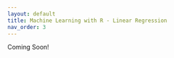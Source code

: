 ```yaml
---
layout: default
title: Machine Learning with R - Linear Regression
nav_order: 3
---
```


Coming Soon!
